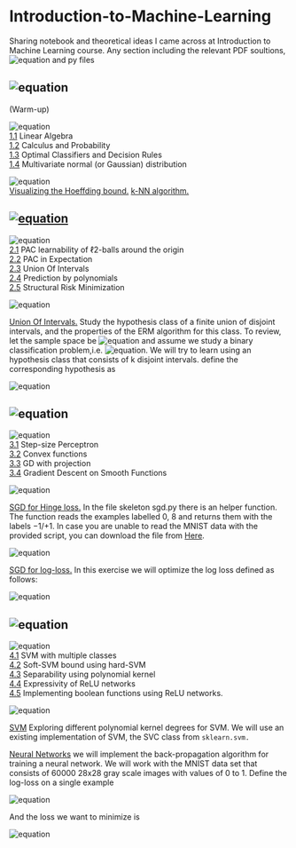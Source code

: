 # Introduction-to-Machine-Learning
Sharing notebook and theoretical ideas I came across at Introduction to Machine Learning course.
Any section including the relevant  PDF soultions, ![equation](https://latex.codecogs.com/svg.image?\text{\TeX})   and py files

## ![equation](https://latex.codecogs.com/svg.image?%5Cinline%20%5CLARGE%20%5Ctextbf%7BSection%201%7D)
(Warm-up)

![equation](https://latex.codecogs.com/svg.image?\textbf{Theory&space;Part}&space;)
\
  [1.1](Section1.0/section_1.pdf) Linear Algebra
  \
  [1.2](Section1.0/section_1.pdf) Calculus and Probability
  \
  [1.3](Section1.0/section_1.pdf) Optimal Classifiers and Decision Rules
  \
  [1.4](Section1.0/section_1.pdf)  Multivariate normal (or Gaussian) distribution
  
  
![equation](https://latex.codecogs.com/svg.image?\textbf{Programming&space;Part}&space;)
\
[Visualizing the Hoeffding bound.](Section1.0/plot1.png)
[k-NN algorithm.](Section1.0/KNN.py)

## [![equation](https://latex.codecogs.com/svg.image?%5Cinline%20%5CLARGE%20%5Ctextbf%7BSection%202%7D)](https://github.com/saarbk/Introduction-to-Machine-Learning/blob/main/EX2/Section_2.pdf)
![equation](https://latex.codecogs.com/svg.image?\textbf{Theory&space;Part}&space;)
\
[2.1](Section2.0/Section2.pdf) PAC learnability of ℓ2-balls around the origin
\
[2.2](Section2.0/Section2.pdf) PAC in Expectation
\
[2.3](Section2.0/Section2.pdf) Union Of Intervals 
\
[2.4](Section2.0/Section2.pdf) Prediction by polynomials
\
[2.5](Section2.0/Section2.pdf) Structural Risk Minimization

![equation](https://latex.codecogs.com/svg.image?\textbf{Programming&space;Part}&space;)

[Union Of Intervals.](EX2/union_of_intervals.py)
Study the hypothesis class of a finite
union of disjoint intervals, and the properties of the ERM algorithm for this class.
To review, let the sample space be ![equation](https://latex.codecogs.com/svg.image?X&space;=&space;[0,&space;1]) and assume we study a binary classification problem,i.e. ![equation](https://latex.codecogs.com/svg.image?Y&space;=&space;0,&space;1).
We will try to learn using an hypothesis class that consists of k disjoint intervals. 
define the corresponding hypothesis as  
   
   ![equation](https://latex.codecogs.com/svg.image?%5Cinline%20h_I(x)=%5Cbegin%7Bcases%7D1%20&%5Ctext%7Bif%20%7D%20x%5Cin%20%5Bl_1,u_1%5D%5Ccup%20%5Cdots%20%5Ccup%20%5Bl_k,u_k%5D%20%5C%5C1%20&%5Ctext%7Botherwise%7D%20%20%20%20%20%20%20%20%20%20%20%20%20%20%20%20%20%20%20%20%20%20%20%20%20%20%20%20%20%20%5Cend%7Bcases%7D)
## ![equation](https://latex.codecogs.com/svg.image?%5Cinline%20%5CLARGE%20%5Ctextbf%7BSection%203%7D)
![equation](https://latex.codecogs.com/svg.image?\textbf{Theory&space;Part}&space;)
\
[3.1](Section3.0/section3.pdf) Step-size Perceptron
\
[3.2](Section3.0/section3.pdf) Convex functions
\
[3.3](Section3.0/section3.pdf) GD with projection
\
[3.4](Section3.0/section3.pdf) Gradient Descent on Smooth Functions

![equation](https://latex.codecogs.com/svg.image?\textbf{Programming&space;Part}&space;)

[SGD for Hinge loss.](Section3.0/sgd.py)
In the file skeleton sgd.py there is an helper function. The function reads the examples labelled 0, 8 
and returns them with the labels −1/+1. In case you are unable to
read the MNIST data with the provided script, you can download the file from [ Here](https://github.com/amplab/datasciencesp14/blob/master/lab7/mldata/mnist-original.mat). 

![equation](https://latex.codecogs.com/svg.image?\inline&space;\large&space;\bg{red}\ell(y)_{hinge}=\max&space;(0,1-\mathbf{x}_i&space;y_i))


[SGD for log-loss.](Section3.0/sgd.py)
In this exercise we will optimize the log loss defined
as follows:

![equation](https://latex.codecogs.com/svg.image?\ell_{log}(\mathbf{w},x,y)&space;=&space;\log(1&plus;e^{-y\mathbf{w}\cdot&space;x}))
## ![equation](https://latex.codecogs.com/svg.image?%5Cinline%20%5CLARGE%20%5Ctextbf%7BSection%204%7D)
![equation](https://latex.codecogs.com/svg.image?\textbf{Theory&space;Part}&space;)
\
[4.1](Section4.0/section_4.pdf) SVM with multiple classes
\
[4.2](Section4.0/section_4.pdf) Soft-SVM bound using hard-SVM
\
[4.3](Section4.0/section_4.pdf) Separability using polynomial kernel
\
[4.4](Section4.0/section_4.pdf) Expressivity of ReLU networks
\
[4.5](Section4.0/section_4.pdf) Implementing boolean functions using ReLU networks. 

![equation](https://latex.codecogs.com/svg.image?\textbf{Programming&space;Part}&space;)

[SVM](Section4.0/svm.py)
Exploring different polynomial kernel degrees for
SVM. We will use an existing implementation of SVM, the SVC class from `sklearn.svm.`


[Neural Networks](Section4.0/svm.py)
we will implement the back-propagation
algorithm for training a neural network. We will work with the MNIST data set that consists
of 60000 28x28 gray scale images with values of 0 to 1.
Define the log-loss on a single example

![equation](https://latex.codecogs.com/svg.image?%5Cinline%20%5Cell_%7B(%5Cmathbf%7Bx,y%7D)%7D(W)=-%5Cmathbf%7By%7D%5Clog%5Cmathbf%7Bz%7D_L(%5Cmathbf%7Bx;%5Cmathcal%7BW%7D%7D))

And the loss we want to minimize is

![equation](https://latex.codecogs.com/svg.image?%5Cinline%20%5Cell(%5Cmathcal%7BW%7D)=%5Cfrac%7B1%7D%7Bn%7D%5Csum_%7Bi=1%7D%5E%7Bn%7D%5Cell%20(%5Cmathbf%7Bx%7D_i,%5Cmathbf%7By%7D_i)(%5Cmathcal%7BW%7D)=%5Cfrac%7B1%7D%7Bn%7D%5Csum_%7Bi=1%7D%5E%7Bn%7D-%5Cmathbf%7By%7D_i%5Cast%20%5Clog%20%5Cmathbf%7Bz%7D_L(%5Cmathbf%7Bx%7D_i;%5Cmathcal%7BW%7D))
